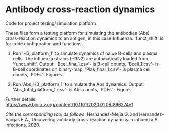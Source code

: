 # Antibody cross-reaction dynamics
Code for project testing/simulation platform 


These files form a testing platform for simulating the antibodies (Abs) cross-reaction dynamics to an antigen, in this case Influenza.
'funct_shift' is for code configuration and functions.

1) Run 'H3_platform_1' to simulate dynamics of naive B-cells and plasma cells. The influenza strains (H3N2) are automatically loaded from 'funct_shift'. 
Output: 'Bcel_fina_1.csv'- is B-cell counts,
        'Bcell_1.csv'- is B-cell coordinates on binary-map,
        'Plas_final_1.csv'- is plasma cell counts,
        'PDFs'- Figures.

2) Run 'Abs_H3_platform_1' to simulate the Abs dynamics. 
Output: 'Abs_total_platform_1.csv'- is Abs counts,
        'PDFs'- Figure.
        
Further details: https://www.biorxiv.org/content/10.1101/2020.01.06.896274v1

*Cite the corresponding tool as follows*: Hernandez-Mejia G. and Hernandez-Vargas E.A., Uncovering antibody cross-reaction dynamics in influenza A infections, 2020.
